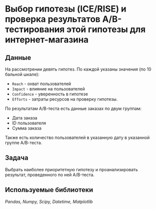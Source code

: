 # Выбор гипотезы (ICE/RISE) и проверка результатов А/В-тестирования этой гипотезы для интернет-магазина

## Данные
На рассмотрении девять гипотез. По каждой указаны значения (по 10 бальной шкале):
* `Reach` - охват пользователей 
* `Impact` - влияние на пользователей
* `Confidence` - уверенность в гипотезе
* `Efforts` - затраты ресурсов на проверку гипотезы.

По результатам А/В-теста есть данные заказах по двум группам:
* Дата заказа
* ID пользователя
* Сумма заказа

Также есть количество пользователей в указанную дату в указанной группе А/В-теста.

## Задача
Выбрать наиболее приоритетную гипотезу и проанализировать результат, проведенного по ней A/B-теста.  

## Используемые библиотеки
_Pandas, Numpy, Scipy, Datetime, Matplotlib_
